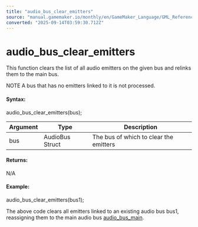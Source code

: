 ```yaml
---
title: "audio_bus_clear_emitters"
source: "manual.gamemaker.io/monthly/en/GameMaker_Language/GML_Reference/Asset_Management/Audio/Audio_Effects/audio_bus_clear_emitters.htm"
converted: "2025-09-14T03:59:30.712Z"
---
```


# audio\_bus\_clear\_emitters

This function clears the list of all audio emitters on the given bus and relinks them to the main bus.

NOTE A bus that has no emitters linked to it is not processed.

#### Syntax:

audio\_bus\_clear\_emitters(bus);

| Argument | Type | Description |
| --- | --- | --- |
| bus | AudioBus Struct | The bus of which to clear the emitters |

#### Returns:

N/A

#### Example:

audio\_bus\_clear\_emitters(bus1);

The above code clears all emitters linked to an existing audio bus bus1, reassigning them to the main audio bus [audio\_bus\_main](audio_bus_main.md).
